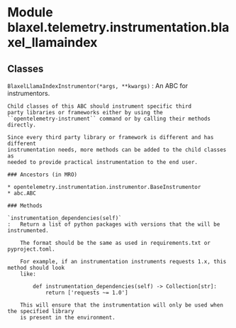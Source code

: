 Module blaxel.telemetry.instrumentation.blaxel_llamaindex
=========================================================

Classes
-------

`BlaxelLlamaIndexInstrumentor(*args, **kwargs)`
:   An ABC for instrumentors.
    
    Child classes of this ABC should instrument specific third
    party libraries or frameworks either by using the
    ``opentelemetry-instrument`` command or by calling their methods
    directly.
    
    Since every third party library or framework is different and has different
    instrumentation needs, more methods can be added to the child classes as
    needed to provide practical instrumentation to the end user.

    ### Ancestors (in MRO)

    * opentelemetry.instrumentation.instrumentor.BaseInstrumentor
    * abc.ABC

    ### Methods

    `instrumentation_dependencies(self)`
    :   Return a list of python packages with versions that the will be instrumented.
        
        The format should be the same as used in requirements.txt or pyproject.toml.
        
        For example, if an instrumentation instruments requests 1.x, this method should look
        like:
        
            def instrumentation_dependencies(self) -> Collection[str]:
                return ['requests ~= 1.0']
        
        This will ensure that the instrumentation will only be used when the specified library
        is present in the environment.